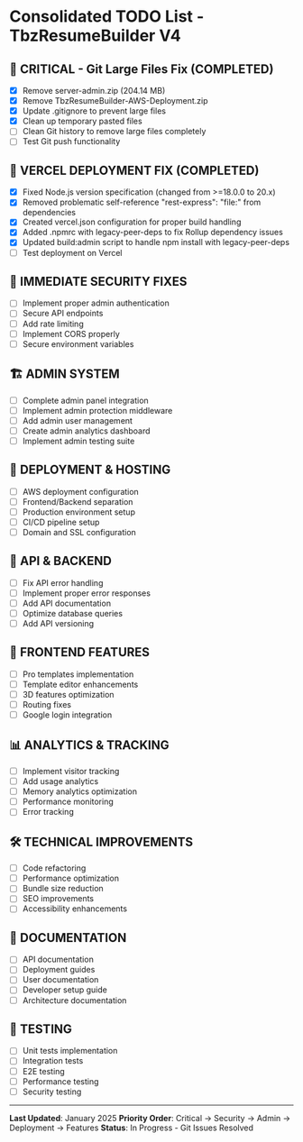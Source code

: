 # Consolidated TODO List - TbzResumeBuilder V4

## 🚨 CRITICAL - Git Large Files Fix (COMPLETED)
- [x] Remove server-admin.zip (204.14 MB)
- [x] Remove TbzResumeBuilder-AWS-Deployment.zip
- [x] Update .gitignore to prevent large files
- [x] Clean up temporary pasted files
- [ ] Clean Git history to remove large files completely
- [ ] Test Git push functionality

## 🚀 VERCEL DEPLOYMENT FIX (COMPLETED)
- [x] Fixed Node.js version specification (changed from >=18.0.0 to 20.x)
- [x] Removed problematic self-reference "rest-express": "file:" from dependencies
- [x] Created vercel.json configuration for proper build handling
- [x] Added .npmrc with legacy-peer-deps to fix Rollup dependency issues
- [x] Updated build:admin script to handle npm install with legacy-peer-deps
- [ ] Test deployment on Vercel

## 🔐 IMMEDIATE SECURITY FIXES
- [ ] Implement proper admin authentication
- [ ] Secure API endpoints
- [ ] Add rate limiting
- [ ] Implement CORS properly
- [ ] Secure environment variables

## 🏗️ ADMIN SYSTEM
- [ ] Complete admin panel integration
- [ ] Implement admin protection middleware
- [ ] Add admin user management
- [ ] Create admin analytics dashboard
- [ ] Implement admin testing suite

## 🚀 DEPLOYMENT & HOSTING
- [ ] AWS deployment configuration
- [ ] Frontend/Backend separation
- [ ] Production environment setup
- [ ] CI/CD pipeline setup
- [ ] Domain and SSL configuration

## 🔧 API & BACKEND
- [ ] Fix API error handling
- [ ] Implement proper error responses
- [ ] Add API documentation
- [ ] Optimize database queries
- [ ] Add API versioning

## 🎨 FRONTEND FEATURES
- [ ] Pro templates implementation
- [ ] Template editor enhancements
- [ ] 3D features optimization
- [ ] Routing fixes
- [ ] Google login integration

## 📊 ANALYTICS & TRACKING
- [ ] Implement visitor tracking
- [ ] Add usage analytics
- [ ] Memory analytics optimization
- [ ] Performance monitoring
- [ ] Error tracking

## 🛠️ TECHNICAL IMPROVEMENTS
- [ ] Code refactoring
- [ ] Performance optimization
- [ ] Bundle size reduction
- [ ] SEO improvements
- [ ] Accessibility enhancements

## 📝 DOCUMENTATION
- [ ] API documentation
- [ ] Deployment guides
- [ ] User documentation
- [ ] Developer setup guide
- [ ] Architecture documentation

## 🧪 TESTING
- [ ] Unit tests implementation
- [ ] Integration tests
- [ ] E2E testing
- [ ] Performance testing
- [ ] Security testing

---

**Last Updated**: January 2025
**Priority Order**: Critical → Security → Admin → Deployment → Features
**Status**: In Progress - Git Issues Resolved